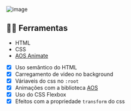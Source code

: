 ![image](https://github.com/leobatista3/Site-Filme-Mario/assets/72052192/d84c23a9-d8db-45cd-8f03-56438aae99e4)



## 👷‍♂️ Ferramentas

- HTML
- CSS
- [AOS Animate](https://michalsnik.github.io/aos/)

- [x] Uso semântico do HTML
- [x] Carregamento de video no background
- [x] Váriaveis do css no `:root`
- [x] Animações com a biblioteca [AOS](https://michalsnik.github.io/aos/)
- [x] Uso do CSS Flexbox
- [x] Efeitos com a propriedade `transform` do css
